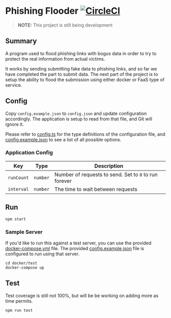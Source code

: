 # Phishing Flooder [![CircleCI](https://circleci.com/gh/samerziade/phishing-flooder/tree/master.svg?style=svg)](https://circleci.com/gh/samerziade/phishing-flooder/tree/master)

> **NOTE:** This project is still being development

## Summary

A program used to flood phishing links with bogus data in order to try to protect the real information from actual victims.

It works by sending submitting fake data to phishing links, and so far we have completed the part to submit data. The next part of the project is to setup the ability to flood the submission using either docker or FaaS type of service.

## Config

Copy `config.example.json` to `config.json` and update configuration accordingly. The application is setup to read from that file, and Git will ignore it.

Please refer to [config.ts](src/config.ts) for the type definitions of the configuration file, and [config.example.json](config.example.json) to see a list of all possible options.

### Application Config

| Key        | Type     | Description                                           |
|------------|----------|-------------------------------------------------------|
| `runCount` | `number` | Number of requests to send. Set to `0` to run forever |
| `interval` | `number` | The time to wait between requests                     |

## Run

```shell
npm start
```

### Sample Server

If you'd like to run this against a test server, you can use the provided [docker-compose.yml](docker/test) file. The provided [config.example.json](config.example.json) file is configured to run using that server.

```shell
cd docker/test
docker-compose up
```

## Test

Test coverage is still not 100%, but will be be working on adding more as time permits.

```shell
npm run test
```